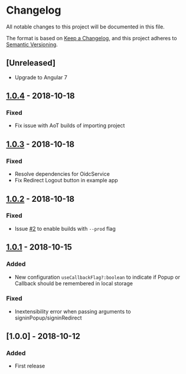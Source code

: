 # Changelog
All notable changes to this project will be documented in this file.

The format is based on [Keep a Changelog](https://keepachangelog.com/en/1.0.0/),
and this project adheres to [Semantic Versioning](https://semver.org/spec/v2.0.0.html).

## [Unreleased]
- Upgrade to Angular 7

## [1.0.4] - 2018-10-18
### Fixed
- Fix issue with AoT builds of importing project
## [1.0.3] - 2018-10-18
### Fixed
- Resolve dependencies for OidcService
- Fix Redirect Logout button in example app

## [1.0.2] - 2018-10-18
### Fixed
- Issue [#2](https://github.com/Fileless/ng-oidc-client/issues/2) to enable builds with `--prod` flag

## [1.0.1] - 2018-10-15
### Added
- New configuration `useCallbackFlag?:boolean` to indicate if Popup or Callback should be remembered in local storage

### Fixed
- Inextensibility error when passing arguments to signinPopup/signinRedirect

## [1.0.0] - 2018-10-12
### Added
- First release

[1.0.4]: https://github.com/fileless/ng-oidc-client/compare/v1.0.3...v1.0.4
[1.0.3]: https://github.com/fileless/ng-oidc-client/compare/v1.0.2...v1.0.3
[1.0.2]: https://github.com/fileless/ng-oidc-client/compare/v1.0.1...v1.0.2
[1.0.1]: https://github.com/fileless/ng-oidc-client/compare/v1.0.0...v1.0.1
